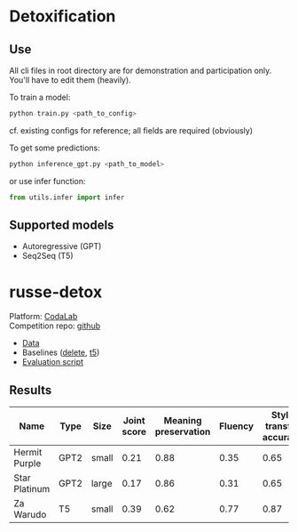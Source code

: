 # Detoxification

## Use

All cli files in root directory are for demonstration and participation only. You'll have to edit them (heavily).

To train a model:
```python
python train.py <path_to_config>
```
cf. existing configs for reference; all fields are required (obviously)

To get some predictions:
```python
python inference_gpt.py <path_to_model>
```
or use infer function:
```python
from utils.infer import infer
```

## Supported models

- Autoregressive (GPT)
- Seq2Seq (T5)

# russe-detox

Platform: [CodaLab](https://codalab.lisn.upsaclay.fr/competitions/642)    
Competition repo: [github](https://github.com/skoltech-nlp/russe_detox_2022)
  * [Data](https://github.com/skoltech-nlp/russe_detox_2022/tree/main/data)
  * Baselines ([delete](https://github.com/skoltech-nlp/russe_detox_2022/tree/main/baselines/delete), [t5](https://github.com/skoltech-nlp/russe_detox_2022/tree/main/baselines/t5))
  * [Evaluation script](https://github.com/skoltech-nlp/russe_detox_2022/blob/main/evaluation/ru_detoxification_evaluation.py)

## Results
| Name | Type | Size | Joint score | Meaning preservation | Fluency | Style transfer accuracy | ChrF1 |
|---|---|---|---|---|---|---|---|
| Hermit Purple | GPT2 | small | 0.21 | 0.88 | 0.35 | 0.65 | 0.21 |
| Star Platinum | GPT2 | large | 0.17 | 0.86 | 0.31 | 0.65 | 0.17 |
| Za Warudo | T5 | small | 0.39 | 0.62 | 0.77 | 0.87 | 0.44 |

